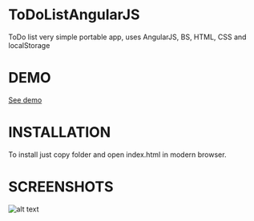 # ToDoListAngularJS
ToDo list very simple portable app, uses AngularJS, BS, HTML, CSS and localStorage

# DEMO

[See demo](http://todolistangularjs.13signs.pl)

# INSTALLATION

To install just copy folder and open index.html in modern browser.

# SCREENSHOTS
![alt text](http://signs.civ.pl/demos/screenshots/todolistangularjs.png "AngularJS ToDoList")
